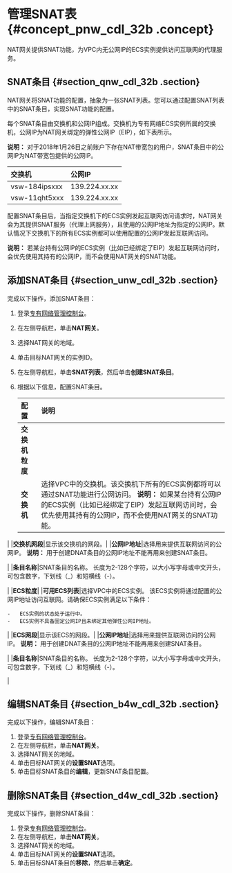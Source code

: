 # 管理SNAT表 {#concept_pnw_cdl_32b .concept}

NAT网关提供SNAT功能，为VPC内无公网IP的ECS实例提供访问互联网的代理服务。

## SNAT条目 {#section_qnw_cdl_32b .section}

NAT网关将SNAT功能的配置，抽象为一张SNAT列表。您可以通过配置SNAT列表中的SNAT条目，实现SNAT功能的配置。

每个SNAT条目由交换机和公网IP组成。交换机为专有网络ECS实例所属的交换机，公网IP为NAT网关绑定的弹性公网IP（EIP），如下表所示。

**说明：** 对于2018年1月26日之前账户下存在NAT带宽包的用户，SNAT条目中的公网IP为NAT带宽包提供的公网IP。

|交换机|公网IP|
|:--|:---|
|vsw-184ipsxxx|139.224.xx.xx|
|vsw-11qht5xxx|139.224.xx.xx|

配置SNAT条目后，当指定交换机下的ECS实例发起互联网访问请求时，NAT网关会为其提供SNAT服务（代理上网服务），且使用的公网IP地址为指定的公网IP。默认情况下交换机下的所有ECS实例都可以使用配置的公网IP发起互联网访问。

**说明：** 若某台持有公网IP的ECS实例（比如已经绑定了EIP）发起互联网访问时，会优先使用其持有的公网IP，而不会使用NAT网关的SNAT功能。

## 添加SNAT条目 {#section_unw_cdl_32b .section}

完成以下操作，添加SNAT条目：

1.  登录[专有网络管理控制台](https://vpcnext.console.aliyun.com/nat/)。
2.  在左侧导航栏，单击**NAT网关**。
3.  选择NAT网关的地域。
4.  单击目标NAT网关的实例ID。
5.  在左侧导航栏，单击**SNAT列表**，然后单击**创建SNAT条目**。
6.  根据以下信息，配置SNAT条目。

    |配置|说明|
    |:-|:-|
    |**交换机粒度**|
    |**交换机**|选择VPC中的交换机。该交换机下所有的ECS实例都将可以通过SNAT功能进行公网访问。 **说明：** 如果某台持有公网IP的ECS实例（比如已经绑定了EIP）发起互联网访问时，会优先使用其持有的公网IP，而不会使用NAT网关的SNAT功能。

 |
    |**交换机网段**|显示该交换机的网段。|
    |**公网IP地址**|选择用来提供互联网访问的公网IP。 **说明：** 用于创建DNAT条目的公网IP地址不能再用来创建SNAT条目。

 |
    |**条目名称**|SNAT条目的名称。 长度为2-128个字符，以大小写字母或中文开头， 可包含数字，下划线（\_）和短横线（-）。

 |
    |**ECS粒度**|
    |**可用ECS列表**|选择VPC中的ECS实例。 该ECS实例将通过配置的公网IP地址访问互联网。请确保ECS实例满足以下条件：

    -   ECS实例的状态处于运行中。
    -   ECS实例不具备固定公网IP且未绑定其他弹性公网IP地址。
 |
    |**ECS网段**|显示该ECS的网段。|
    |**公网IP地址**|选择用来提供互联网访问的公网IP。 **说明：** 用于创建DNAT条目的公网IP地址不能再用来创建SNAT条目。

 |
    |**条目名称**|SNAT条目的名称。 长度为2-128个字符，以大小写字母或中文开头， 可包含数字，下划线（\_）和短横线（-）。

 |


## 编辑SNAT条目 {#section_b4w_cdl_32b .section}

完成以下操作，编辑SNAT条目：

1.  登录[专有网络管理控制台](https://vpcnext.console.aliyun.com/nat/)。
2.  在左侧导航栏，单击**NAT网关**。
3.  选择NAT网关的地域。
4.  单击目标NAT网关的**设置SNAT**选项。
5.  单击目标SNAT条目的**编辑**，更新SNAT条目配置。

## 删除SNAT条目 {#section_d4w_cdl_32b .section}

完成以下操作，删除SNAT条目：

1.  登录[专有网络管理控制台](https://vpcnext.console.aliyun.com/nat/)。
2.  在左侧导航栏，单击**NAT网关**。
3.  选择NAT网关的地域。
4.  单击目标NAT网关的**设置SNAT**选项。
5.  单击目标SNAT条目的**移除**，然后单击**确定**。

